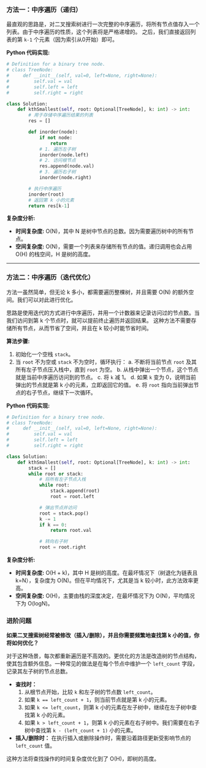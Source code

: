 
### 方法一：中序遍历（递归）

最直观的思路是，对二叉搜索树进行一次完整的中序遍历，将所有节点值存入一个列表。由于中序遍历的性质，这个列表将是严格递增的。 之后，我们直接返回列表的第 `k-1` 个元素（因为索引从0开始）即可。

**Python 代码实现:**
```python
# Definition for a binary tree node.
# class TreeNode:
#     def __init__(self, val=0, left=None, right=None):
#         self.val = val
#         self.left = left
#         self.right = right

class Solution:
    def kthSmallest(self, root: Optional[TreeNode], k: int) -> int:
        # 用于存储中序遍历结果的列表
        res = []

        def inorder(node):
            if not node:
                return
            # 1. 遍历左子树
            inorder(node.left)
            # 2. 访问根节点
            res.append(node.val)
            # 3. 遍历右子树
            inorder(node.right)

        # 执行中序遍历
        inorder(root)
        # 返回第 k 小的元素
        return res[k-1]
```

**复杂度分析:**
*   **时间复杂度:** O(N)，其中 N 是树中节点的总数。因为需要遍历树中的所有节点。
*   **空间复杂度:** O(N)，需要一个列表来存储所有节点的值。递归调用也会占用 O(H) 的栈空间，H 是树的高度。

---

### 方法二：中序遍历（迭代优化）

方法一虽然简单，但无论 k 多小，都需要遍历整棵树，并且需要 O(N) 的额外空间。我们可以对此进行优化。

思路是使用迭代的方式进行中序遍历，并用一个计数器来记录访问过的节点数。当我们访问到第 k 个节点时，就可以提前终止遍历并返回结果。 这种方法不需要存储所有节点，从而节省了空间，并且在 k 较小时能节省时间。

**算法步骤:**
1.  初始化一个空栈 `stack`。
2.  当 `root` 不为空或 `stack` 不为空时，循环执行：
    a.  不断将当前节点 `root` 及其所有左子节点压入栈中，直到 `root` 为空。
    b.  从栈中弹出一个节点，这个节点就是当前中序遍历访问到的节点。
    c.  将 `k` 减 1。
    d.  如果 `k` 变为 0，说明当前弹出的节点就是第 k 小的元素，立即返回它的值。
    e.  将 `root` 指向当前弹出节点的右子节点，继续下一次循环。

**Python 代码实现:**
```python
# Definition for a binary tree node.
# class TreeNode:
#     def __init__(self, val=0, left=None, right=None):
#         self.val = val
#         self.left = left
#         self.right = right

class Solution:
    def kthSmallest(self, root: Optional[TreeNode], k: int) -> int:
        stack = []
        while root or stack:
            # 将所有左子节点入栈
            while root:
                stack.append(root)
                root = root.left

            # 弹出节点并访问
            root = stack.pop()
            k -= 1
            if k == 0:
                return root.val

            # 转向右子树
            root = root.right
```

**复杂度分析:**
*   **时间复杂度:** O(H + k)，其中 H 是树的高度。在最坏情况下（树退化为链表且 k=N），复杂度为 O(N)。但在平均情况下，尤其是当 k 较小时，此方法效率更高。
*   **空间复杂度:** O(H)，主要由栈的深度决定，在最坏情况下为 O(N)，平均情况下为 O(logN)。

### 进阶问题

**如果二叉搜索树经常被修改（插入/删除），并且你需要频繁地查找第 k 小的值，你将如何优化？**

对于这种场景，每次都重新遍历是不高效的。更优化的方法是改造树的节点结构，使其包含额外信息。一种常见的做法是在每个节点中维护一个 `left_count` 字段，记录其左子树的节点总数。

*   **查找时：**
    1.  从根节点开始，比较 `k` 和左子树的节点数 `left_count`。
    2.  如果 `k == left_count + 1`，则当前节点就是第 k 小的元素。
    3.  如果 `k <= left_count`，则第 k 小的元素在左子树中，继续在左子树中查找第 k 小的元素。
    4.  如果 `k > left_count + 1`，则第 k 小的元素在右子树中。我们需要在右子树中查找第 `k - (left_count + 1)` 小的元素。
*   **插入/删除时：**
    在执行插入或删除操作时，需要沿着路径更新受影响节点的 `left_count` 值。

这种方法将查找操作的时间复杂度优化到了 O(H)，即树的高度。
